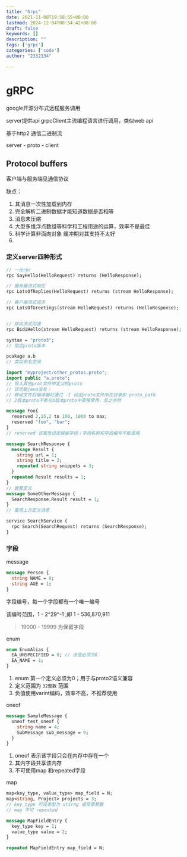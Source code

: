 ```yaml
---
title: "Grpc"
date: 2021-11-08T19:58:55+08:00
lastmod: 2024-12-04T08:54:42+08:00
draft: false
keywords: []
description: ""
tags: ['grpc']
categories: ['code']
author: "2332334"

---
```

<!--more-->

# gRPC

google开源分布式远程服务调用

server提供api grpcClient主流编程语言进行调用，类似web api

基于http2 通信二进制流

server - proto - client

## Protocol buffers

客户端与服务端见通信协议

缺点：

1. 其消息一次性加载到内存
2. 完全解析二进制数据才能知道数据是否相等
3. 消息未压缩
4. 大型多维浮点数组等科学和工程用途的运算，效率不是最佳
5. 科学计算非面向对象 缓冲期对其支持不太好
6.

### 定义server四种形式

```proto
// 一元rpc
rpc SayHello(HelloRequest) returns (HelloResponse);

// 服务器流式响应
rpc LotsOfReplies(HelloRequest) returns (stream HelloResponse);

// 客户端流式请求
rpc LotsOfGreetings(stream HelloRequest) returns (HelloResponse);


// 双向流式沟通
rpc BidiHello(stream HelloRequest) returns (stream HelloResponse);
```

```proto
syntax = "proto3"; 
// 指定proto版本

pcakage a.b 
// 类似命名空间

import "myproject/other_protos.proto"; 
import public "a.proto"; 
// 导入其他prot文件中定义的proto
// 该功能java没有；
// 移动文件后编译器可通过 -I 设定proto文件所在目录即 proto_path
// 2版本proto不能在3版本proto中直接使用，反之亦然

message Foo{
  reserved 2,15,2 to 100, 1000 to max;
  reserved "foo", "bar";
}
// reserved 该属性设定保留字段；字段名称和字段编号不能混用

message SearchResponse {
  message Result {
    string url = 1;
    string title = 2;
    repeated string snippets = 3;
  }
  repeated Result results = 1;
}
// 嵌套定义
message SomeOtherMessage {
  SearchResponse.Result result = 1;
}
// 重用上方定义消息

service SearchService {
  rpc Search(SearchRequest) returns (SearchResponse);
}

```

### 字段

message

```proto
message Person {
  string NAME = 0;
  string AGE = 1;
}
```

字段编号，每一个字段都有一个唯一编号

该编号范围，1 - 2^29^-1 ;即 1 - 536,870,911

> 19000 - 19999 为保留字段

enum

```proto
enum EnumAlias {
  EA_UNSPECIFIED = 0; // 该值必须为0
  EA_NAME = 1;
}
```

1. enum 第一个定义必须为0；用于与proto2语义兼容
2. 定义范围为 `32整数` 范围
3. 负值使用varint编码，效率不高，不推荐使用

oneof

```proto
message SampleMessage {
  oneof test_oneof {
    string name = 4;
    SubMessage sub_message = 9;
  }
}
```

1. oneof 表示该字段只会在内存中存在一个
2. 其内字段共享该内存
3. 不可使用map 和repeated字段

map

```proto
map<key_type, value_type> map_field = N;
map<string, Project> projects = 3;
// key_type 可设类型为 stirng 或任意整数
// map 不可 repeated

message MapFieldEntry {
  key_type key = 1;
  value_type value = 2;
}

repeated MapFieldEntry map_field = N;
```
